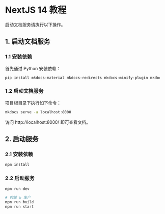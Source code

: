 # NextJS 14 教程

启动文档服务请执行以下操作。

## 1. 启动文档服务

### 1.1 安装依赖

首先通过 Python 安装依赖：

```bash
pip install mkdocs-material mkdocs-redirects mkdocs-minify-plugin mkdocs-awesome-pages-plugin  mkdocs-glightbox
```

### 1.2 启动文档服务

项目根目录下执行如下命令：

```bash
mkdocs serve -a localhost:8000
```

访问 http://localhost:8000/ 即可查看文档。


## 2. 启动服务

### 2.1 安装依赖

```bash
npm install
```

### 2.2 启动服务

```bash
npm run dev

# 构建 & 生产
npm run build
npm run start
```
